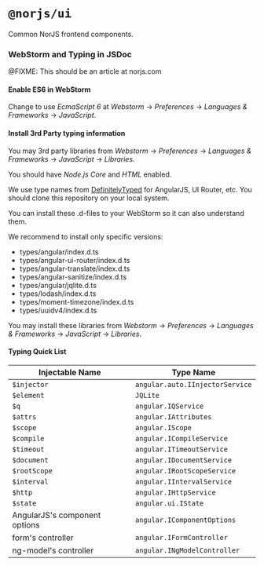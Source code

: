 # `@norjs/ui`

Common NorJS frontend components.

### WebStorm and Typing in JSDoc

@FIXME: This should be an article at norjs.com

#### Enable ES6 in WebStorm

Change to use *EcmaScript 6* at *Webstorm* -> *Preferences* -> *Languages & Frameworks* -> *JavaScript*.

#### Install 3rd Party typing information

You may 3rd party libraries from *Webstorm* -> *Preferences* -> *Languages & Frameworks* -> *JavaScript* -> *Libraries*.

You should have *Node.js Core* and *HTML* enabled.

We use type names from [DefinitelyTyped](https://github.com/DefinitelyTyped/DefinitelyTyped) for AngularJS, UI Router, 
etc. You should clone this repository on your local system.

You can install these .d-files to your WebStorm so it can also understand them. 

We recommend to install only specific versions:

  * types/angular/index.d.ts
  * types/angular-ui-router/index.d.ts
  * types/angular-translate/index.d.ts
  * types/angular-sanitize/index.d.ts
  * types/angular/jqlite.d.ts
  * types/lodash/index.d.ts
  * types/moment-timezone/index.d.ts
  * types/uuidv4/index.d.ts

You may install these libraries from *Webstorm* -> *Preferences* -> *Languages & Frameworks* -> *JavaScript* -> *Libraries*.

#### Typing Quick List

| Injectable Name               | Type Name                       |
| ----------------------------- | ------------------------------- |
| `$injector`                   | `angular.auto.IInjectorService` |
| `$element`                    | `JQLite`                        |
| `$q`                          | `angular.IQService`             |
| `$attrs`                      | `angular.IAttributes`           |
| `$scope`                      | `angular.IScope`                |
| `$compile`                    | `angular.ICompileService`       |
| `$timeout`                    | `angular.ITimeoutService`       |
| `$document`                   | `angular.IDocumentService`      |
| `$rootScope`                  | `angular.IRootScopeService`     |
| `$interval`                   | `angular.IIntervalService`      |
| `$http`                       | `angular.IHttpService`          |
| `$state`                      | `angular.ui.IState`             |
| AngularJS's component options | `angular.IComponentOptions`     |
| form's controller             | `angular.IFormController`       |
| ng-model's controller         | `angular.INgModelController`    |
